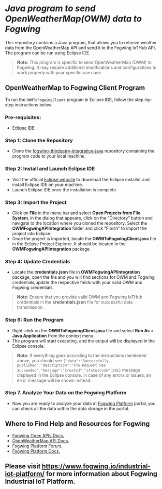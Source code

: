 # **_Java program to send OpenWeatherMap(OWM) data to Fogwing_** 

This repository contains a Java program, that allows you to retrieve weather data from the OpenWeatherMap API and send it to the Fogwing IoTHub API. The program can be run using Eclipse IDE.

>**Note:** This program is specific to send OpenWeatherMap (OWM) to Fogwing. It may require additional modifications and configurations to work properly with your specific use case.

## **OpenWeatherMap to Fogwing Client Program**

To run the `OWMToFogwingClient` program in Eclipse IDE, follow the step-by-step instructions below:

### Pre-requisites:
- [Eclipse IDE](https://www.eclipse.org/downloads)

### **Step 1: Clone the Repository**
- Clone the [fogwing-thirdpatry-integration-java](https://github.com/factana/fogwing-thirdpatry-integration-java) repository containing the program code to your local machine.

### **Step 2: Install and Launch Eclipse IDE** 
- Visit the official [Eclipse website](https://www.eclipse.org/downloads/packages/installer) to download the Eclipse installer and install Eclipse IDE on your machine.
- Launch Eclipse IDE once the installation is complete.

### **Step 3: Import the Project**
- Click on **File** in the menu bar and select **Open Projects from File System**, in the dialog that appears, click on the "Directory" button and navigate to the location where you cloned the repository. Select the **OWMFogwingAPIIntegration** folder and click "Finish" to import the project into Eclipse.
- Once the project is imported, locate the **OWMToFogwingClient.java** file in the Eclipse Project Explorer. It should be located in the **OWMFogwingAPIIntegration** package.
  
### **Step 4: Update Credentials**
- Locate the **credentials.json** file in **OWMFogwingAPIIntegration** package, open the file and you will find sections for OWM and Fogwing credentials,update the respective fields with your valid OWM and Fogwing credentials.

>**Note:** Ensure that you provide valid OWM and Fogwing IoTHub credentials in the **credentials.json** file for successful data transmission.

### **Step 6: Run the Program**
- Right-click on the **OWMToFogwingClient.java** file and select **Run As** > **Java Application** from the context menu.
- The program will start executing, and the output will be displayed in the Eclipse console.

>**Note:** If everything goes according to the instructions mentioned above, you should see `{"data":"Successfully published","description":"The Request Has Succeeded","message":"Created","statusCode":201}` message displayed in the Eclipse console. In case of any errors or issues, an error message will be shown instead.

### **Step 7. Analyze Your Data on the Fogwing Platform**
- Now you are ready to analyze your data at [Fogwing Platform](https://portal.fogwing.net/) portal, you can check all the data within the data storage in the portal.
  
## **Where to Find Help and Resources for Fogwing**
- [Fogwing Open APIs Docs.](https://api.fogwing.net/)
- [OpenWeatherMap API Docs.](https://openweathermap.org/api)
- [Fogwing Platform Forum.](https://community.fogwing.io/)
- [Fogwing Platform Docs.](https://docs.fogwing.io/)
 

## Please visit https://www.fogwing.io/industrial-iot-platform/ for more information about Fogwing Industrial IoT Platform. ##
